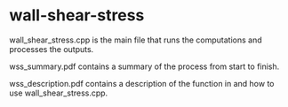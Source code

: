 # wall-shear-stress
wall_shear_stress.cpp is the main file that runs the computations and processes the outputs.

wss_summary.pdf contains a summary of the process from start to finish.

wss_description.pdf contains a description of the function in and how to use wall_shear_stress.cpp.
